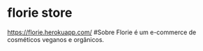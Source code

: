 # florie store
https://florie.herokuapp.com/
#Sobre
Florie é um e-commerce de cosméticos veganos e orgânicos.
